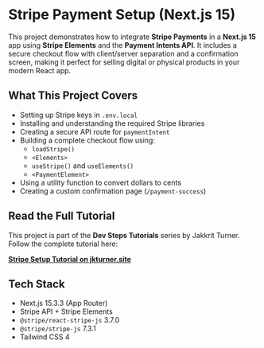 # Stripe Payment Setup (Next.js 15)

This project demonstrates how to integrate **Stripe Payments** in a **Next.js 15** app using **Stripe Elements** and the **Payment Intents API**. It includes a secure checkout flow with client/server separation and a confirmation screen, making it perfect for selling digital or physical products in your modern React app.

## What This Project Covers

- Setting up Stripe keys in `.env.local`
- Installing and understanding the required Stripe libraries
- Creating a secure API route for `paymentIntent`
- Building a complete checkout flow using:
  - `loadStripe()`
  - `<Elements>`
  - `useStripe()` and `useElements()`
  - `<PaymentElement>`
- Using a utility function to convert dollars to cents
- Creating a custom confirmation page (`/payment-success`)

## Read the Full Tutorial

This project is part of the **Dev Steps Tutorials** series by Jakkrit Turner.  
Follow the complete tutorial here:

**[Stripe Setup Tutorial on jkturner.site](http://jkturner.site/tutorials/react-ecosystem/stripe-setup)**

## Tech Stack

- Next.js 15.3.3 (App Router)
- Stripe API + Stripe Elements
- `@stripe/react-stripe-js` 3.7.0
- `@stripe/stripe-js` 7.3.1
- Tailwind CSS 4
